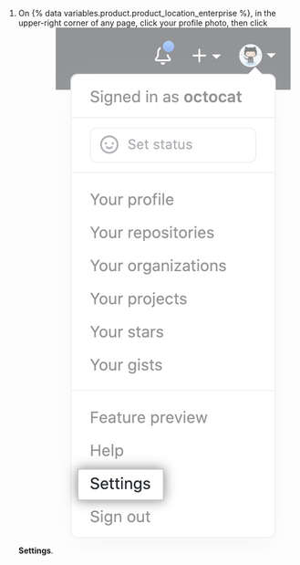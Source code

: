 1. On {% data variables.product.product_location_enterprise %}, in the upper-right corner of any page, click your profile photo, then click **Settings**.
![Settings icon in the user bar](/assets/images/help/settings/userbar-account-settings.png)
